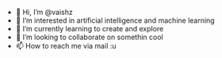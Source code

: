 - 👋 Hi, I’m @vaishz
- 👀 I’m interested in artificial intelligence and machine learning  
- 🌱 I’m currently learning to create and explore
- 💞️ I’m looking to collaborate on somethin cool
- 📫 How to reach me via mail :u

<!---
Vaishz/Vaishz is a ✨ special ✨ repository because its `README.md` (this file) appears on your GitHub profile.
You can click the Preview link to take a look at your changes.
--->
